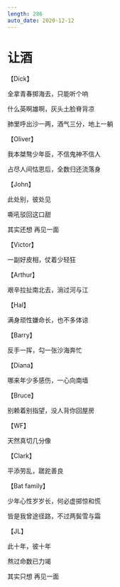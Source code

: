 ```yaml
---
length: 286
auto_date: 2020-12-12
---
```


# 让酒

【Dick】

全拿青春掷海去，只能听个响

什么英啊雄啊，灰头土脸脊背凉

肺里呼出沙一两，酒气三分，地上一躺

【Oliver】

我本桀骜少年臣，不信鬼神不信人

占尽人间怙恩后，全数归还流落身

【John】

此处别，彼处见

嘶吼驳回这口甜

其实还想 再见一面

【Victor】

一副好皮相，仗着少轻狂

【Arthur】

艰辛拉扯南北去，淌过河与江

【Hal】

满身顽性嫌命长，也不多体谅

【Barry】

反手一挥，勾一张沙海奔忙

【Diana】

哪来年少多感伤，一心向南墙

【Bruce】

别赖着别指望，没人背你回屋房

【WF】

天然真切几分像

【Clark】

平添劳乱，蹉跎善良

【Bat family】

少年心性岁岁长，何必虚掷惊和慌

皆是我曾途径路，不过两鬓雪与霜

【JL】

此十年，彼十年

熬过命数已力竭

其实只想 再见一面
